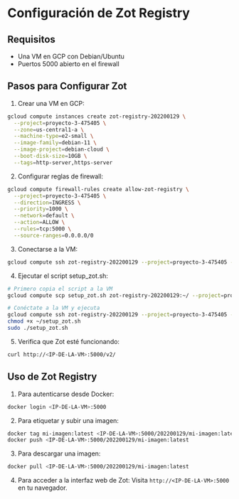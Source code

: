 # Configuración de Zot Registry

## Requisitos
- Una VM en GCP con Debian/Ubuntu
- Puertos 5000 abierto en el firewall

## Pasos para Configurar Zot

1. Crear una VM en GCP:
```bash
gcloud compute instances create zot-registry-202200129 \
  --project=proyecto-3-475405 \
  --zone=us-central1-a \
  --machine-type=e2-small \
  --image-family=debian-11 \
  --image-project=debian-cloud \
  --boot-disk-size=10GB \
  --tags=http-server,https-server
```

2. Configurar reglas de firewall:
```bash
gcloud compute firewall-rules create allow-zot-registry \
  --project=proyecto-3-475405 \
  --direction=INGRESS \
  --priority=1000 \
  --network=default \
  --action=ALLOW \
  --rules=tcp:5000 \
  --source-ranges=0.0.0.0/0
```

3. Conectarse a la VM:
```bash
gcloud compute ssh zot-registry-202200129 --project=proyecto-3-475405 --zone=us-central1-a
```

4. Ejecutar el script setup_zot.sh:
```bash
# Primero copia el script a la VM
gcloud compute scp setup_zot.sh zot-registry-202200129:~/ --project=proyecto-3-475405 --zone=us-central1-a

# Conéctate a la VM y ejecuta
gcloud compute ssh zot-registry-202200129 --project=proyecto-3-475405 --zone=us-central1-a
chmod +x ~/setup_zot.sh
sudo ./setup_zot.sh
```

5. Verifica que Zot esté funcionando:
```bash
curl http://<IP-DE-LA-VM>:5000/v2/
```

## Uso de Zot Registry

1. Para autenticarse desde Docker:
```bash
docker login <IP-DE-LA-VM>:5000
```

2. Para etiquetar y subir una imagen:
```bash
docker tag mi-imagen:latest <IP-DE-LA-VM>:5000/202200129/mi-imagen:latest
docker push <IP-DE-LA-VM>:5000/202200129/mi-imagen:latest
```

3. Para descargar una imagen:
```bash
docker pull <IP-DE-LA-VM>:5000/202200129/mi-imagen:latest
```

4. Para acceder a la interfaz web de Zot:
Visita `http://<IP-DE-LA-VM>:5000` en tu navegador.